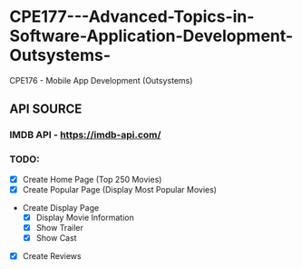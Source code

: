 # CPE177---Advanced-Topics-in-Software-Application-Development-Outsystems-
CPE176 - Mobile App Development (Outsystems)

## API SOURCE
### IMDB API - https://imdb-api.com/ 

### TODO:
- [x] Create Home Page (Top 250 Movies)
- [x] Create Popular Page (Display Most Popular Movies)
- Create Display Page 
  - [x] Display Movie Information
  - [x] Show Trailer
  - [x] Show Cast
- [x] Create Reviews
